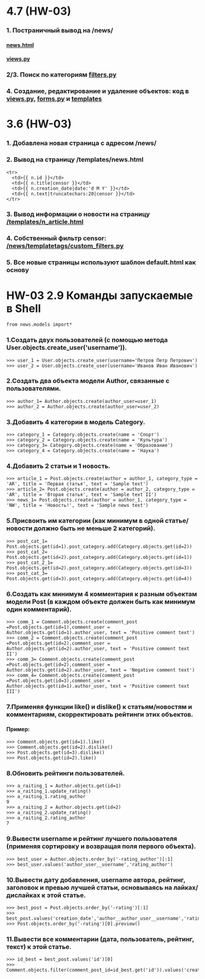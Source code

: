 # 4.7 (HW-03)
### 1.  Постраничный вывод на /news/
#### [news.html](https://github.com/Kopachinskaya/SKF_HT/blob/main/Django/News_Paper/NewsPaper/templates/news.html)
#### [views.py](https://github.com/Kopachinskaya/SKF_HT/blob/main/Django/News_Paper/NewsPaper/news/views.py)

### 2/3. Поиск по категориям [filters.py](https://github.com/Kopachinskaya/SKF_HT/blob/main/Django/News_Paper/NewsPaper/news/filters.py)
### 4. Создание, редактирование и удаление объектов: код в [views.py](https://github.com/Kopachinskaya/SKF_HT/blob/main/Django/News_Paper/NewsPaper/news/views.py), [forms.py](https://github.com/Kopachinskaya/SKF_HT/blob/main/Django/News_Paper/NewsPaper/news/forms.py) и [templates](https://github.com/Kopachinskaya/SKF_HT/tree/main/Django/News_Paper/NewsPaper/templates)






# 3.6 (HW-03)
### 1. Добавлена новая страница с адресом /news/
### 2. Вывод на страницу /templates/news.html

```
<tr>
  <td>{{ n.id }}</td>
  <td>{{ n.title|censor }}</td>
  <td>{{ n.creation_date|date:'d M Y' }}</td>
  <td>{{ n.text|truncatechars:20|censor }}</td>
</tr>
```
### 3. Вывод информации о новости на страницу [/templates/n_article.html](https://github.com/Kopachinskaya/SKF_HT/blob/main/Django/News_Paper/NewsPaper/templates/n_article.html)

### 4. Cобственный фильтр censor: [/news/templatetags/custom_filters.py](https://github.com/Kopachinskaya/SKF_HT/blob/main/Django/News_Paper/NewsPaper/news/templatetags/custom_filters.py)

### 5. Все новые страницы используют шаблон default.html как основу


# HW-03 2.9 Команды запускаемые в Shell

```
from news.models import*
```
### 1.Создать двух пользователей (с помощью метода User.objects.create_user('username')).
  
```
>>> user_1 = User.objects.create_user(username='Петров Петр Петрович')
>>> user_2 = User.objects.create_user(username='Иванов Иван Иванович') 
```

### 2.Создать два объекта модели Author, связанные с пользователями.

```
>>> author_1= Author.objects.create(author_user=user_1)                 
>>> author_2 = Author.objects.create(author_user=user_2)
```

### 3.Добавить 4 категории в модель Category.

```
>>> category_1 = Category.objects.create(name = 'Спорт')     
>>> category_2 = Category.objects.create(name = 'Культура') 
>>> category_3= Category.objects.create(name = 'Образование') 
>>> category_4 = Category.objects.create(name = 'Наука') 
```

### 4.Добавить 2 статьи и 1 новость.

```
>>> article_1 = Post.objects.create(author = author_1, category_type = 'AR', title = 'Первая статья', text = 'Sample text')      
>>> article_2= Post.objects.create(author = author_2, category_type = 'AR', title = 'Вторая статья', text = 'Sample text II')   
>>> news_1= Post.objects.create(author = author_1, category_type = 'NW', title = 'Новость!', text = 'Sample news text')
```

### 5.Присвоить им категории (как минимум в одной статье/новости должно быть не меньше 2 категорий).

```
>>> post_cat_1= Post.objects.get(id=1).post_category.add(Category.objects.get(id=2))                                            
>>> post_cat_2= Post.objects.get(id=2).post_category.add(Category.objects.get(id=1))   
>>> post_cat_2_1= Post.objects.get(id=2).post_category.add(Category.objects.get(id=3))      
>>> post_cat_3= Post.objects.get(id=3).post_category.add(Category.objects.get(id=4))
```

### 6.Создать как минимум 4 комментария к разным объектам модели Post (в каждом объекте должен быть как минимум один комментарий).

```
>>> comm_1 = Comment.objects.create(comment_post =Post.objects.get(id=1),comment_user = Author.objects.get(id=1).author_user, text = 'Positive comment text')  
>>> comm_2 = Comment.objects.create(comment_post =Post.objects.get(id=2),comment_user = Author.objects.get(id=2).author_user, text = 'Positive comment text II') 
>>> comm_3= Comment.objects.create(comment_post =Post.objects.get(id=2),comment_user = Author.objects.get(id=2).author_user, text = 'Negative comment text')     
>>> comm_4= Comment.objects.create(comment_post =Post.objects.get(id=3),comment_user = Author.objects.get(id=1).author_user, text = 'Positive comment text III')
```

### 7.Применяя функции like() и dislike() к статьям/новостям и комментариям, скорректировать рейтинги этих объектов.
#### Пример:

```
>>> Comment.objects.get(id=1).like()
>>> Comment.objects.get(id=2).dislike()
>>> Post.objects.get(id=3).dislike()
>>> Post.objects.get(id=2).like()
```

### 8.Обновить рейтинги пользователей.

```
>>> a_raiting_1 = Author.objects.get(id=1) 
>>> a_raiting_1.update_rating()
>>> a_raiting_1.rating_author
9
>>> a_raiting_2 = Author.objects.get(id=2)  
>>> a_raiting_2.update_rating()            
>>> a_raiting_2.rating_author  
7
```

### 9.Вывести username и рейтинг лучшего пользователя (применяя сортировку и возвращая поля первого объекта).

```
>>> best_user = Author.objects.order_by('-rating_author')[:1]
>>> best_user.values('author_user__username','rating_author') 
```

### 10.Вывести дату добавления, username автора, рейтинг, заголовок и превью лучшей статьи, основываясь на лайках/дислайках к этой статье.

```
>>> best_post = Post.objects.order_by('-rating')[:1]
>>> best_post.values('creation_date','author__author_user__username','rating','title')
>>> Post.objects.order_by('-rating')[0].preview() 

```

### 11.Вывести все комментарии (дата, пользователь, рейтинг, текст) к этой статье.

```
>>> id_best = best_post.values('id')[0]
>>> Comment.objects.filter(comment_post_id=id_best.get('id')).values('creation_date','comment_user__username','rating','text')

```
